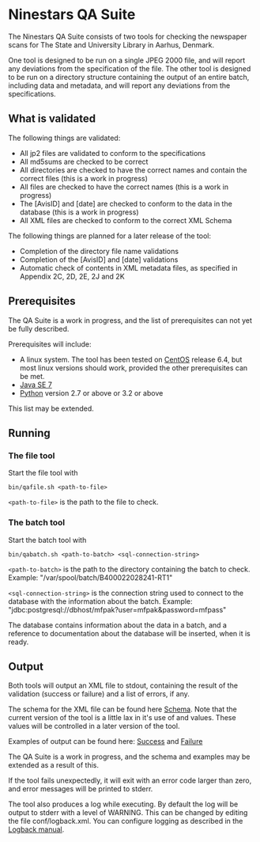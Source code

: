 # Ninestars QA Suite

The Ninestars QA Suite consists of two tools for checking the newspaper scans for The State and University Library in
Aarhus, Denmark.

One tool is designed to be run on a single JPEG 2000 file, and will report any deviations from the specification of the
file. The other tool is designed to be run on a directory structure containing the output of an entire batch, including
data and metadata, and will report any deviations from the specifications.

## What is validated

The following things are validated:

* All jp2 files are validated to conform to the specifications
* All md5sums are checked to be correct
* All directories are checked to have the correct names and contain the correct files (this is a work in progress)
* All files are checked to have the correct names (this is a work in progress)
* The [AvisID] and [date] are checked to conform to the data in the database (this is a work in progress)
* All XML files are checked to conform to the correct XML Schema

The following things are planned for a later release of the tool:

* Completion of the directory file name validations
* Completion of the [AvisID] and [date] validations
* Automatic check of contents in XML metadata files, as specified in Appendix 2C, 2D, 2E, 2J and 2K

## Prerequisites

The QA Suite is a work in progress, and the list of prerequisites can not yet be fully described.

Prerequisites will include:

* A linux system. The tool has been tested on [CentOS][1] release 6.4, but most linux versions should work, provided the
    other prerequisites can be met.
* [Java SE 7][2]
* [Python][3] version 2.7 or above or 3.2 or above

This list may be extended.

## Running

### The file tool

Start the file tool with

```
bin/qafile.sh <path-to-file>
```

`<path-to-file>` is the path to the file to check.

### The batch tool

Start the batch tool with

```
bin/qabatch.sh <path-to-batch> <sql-connection-string>
```

`<path-to-batch>` is the path to the directory containing the batch to check.
Example: "/var/spool/batch/B400022028241-RT1"

`<sql-connection-string>` is the connection string used to connect to the database with the information about the batch.
Example: "jdbc:postgresql://dbhost/mfpak?user=mfpak&password=mfpass"

The database contains information about the data in a batch, and a reference to documentation about the database will be
inserted, when it is ready.

## Output

Both tools will output an XML file to stdout, containing the result of the validation (success or failure) and a list of
errors, if any.

The schema for the XML file can be found here [Schema](xsd/qaresult). Note that the current version of the tool is a
little lax in it's use of <component> and <type> values. These values will be controlled in a later version of the tool.

Examples of output can be found here: [Success](examples/qaresult-success-example.xml)
and [Failure](examples/qaresult-failure-example.xml)

The QA Suite is a work in progress, and the schema and examples may be extended as a result of this.

If the tool fails unexpectedly, it will exit with an error code larger than zero, and error messages will be printed to
stderr.

The tool also produces a log while executing. By default the log will be output to stderr with a level of WARNING. This
can be changed by editing the file conf/logback.xml. You can configure logging as described in the  [Logback manual][4].

[1]: http://www.centos.org
[2]: http://www.oracle.com/technetwork/java/javase/downloads/index.html
[3]: http://python.org
[4]: http://logback.qos.ch/manual/configuration.html#syntax